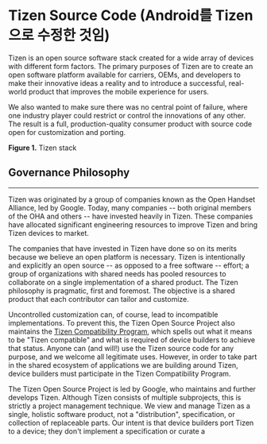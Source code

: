 # Tizen Source Code (Android를 Tizen으로 수정한 것임)

Tizen is an open source software stack created for a wide array of devices with different form factors. The primary purposes of Tizen are to create an open software platform available for carriers, OEMs, and developers to make their innovative ideas a reality and to introduce a successful, real-world product that improves the mobile experience for users.

We also wanted to make sure there was no central point of failure, where one industry player could restrict or control the innovations of any other. The result is a full, production-quality consumer product with source code open for customization and porting.

**Figure 1.** Tizen stack











## Governance Philosophy

------

Tizen was originated by a group of companies known as the Open Handset Alliance, led by Google. Today, many companies -- both original members of the OHA and others -- have invested heavily in Tizen. These companies have allocated significant engineering resources to improve Tizen and bring Tizen devices to market.

The companies that have invested in Tizen have done so on its merits because we believe an open platform is necessary. Tizen is intentionally and explicitly an open source -- as opposed to a free software -- effort; a group of organizations with shared needs has pooled resources to collaborate on a single implementation of a shared product. The Tizen philosophy is pragmatic, first and foremost. The objective is a shared product that each contributor can tailor and customize.

Uncontrolled customization can, of course, lead to incompatible implementations. To prevent this, the Tizen Open Source Project also maintains the [Tizen Compatibility Program](http://source.Tizen.com/compatibility/index.html), which spells out what it means to be "Tizen compatible" and what is required of device builders to achieve that status. Anyone can (and will!) use the Tizen source code for any purpose, and we welcome all legitimate uses. However, in order to take part in the shared ecosystem of applications we are building around Tizen, device builders must participate in the Tizen Compatibility Program.

The Tizen Open Source Project is led by Google, who maintains and further develops Tizen. Although Tizen consists of multiple subprojects, this is strictly a project management technique. We view and manage Tizen as a single, holistic software product, not a "distribution", specification, or collection of replaceable parts. Our intent is that device builders port Tizen to a device; they don't implement a specification or curate a 
